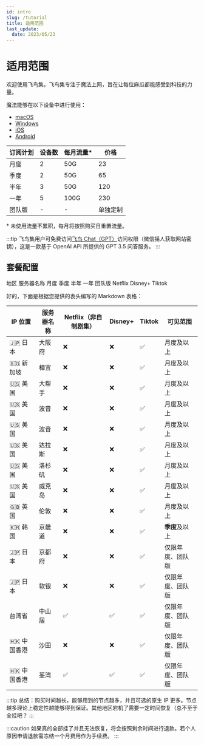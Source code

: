 ```yaml
---
id: intro
slug: /tutorial
title: 适用范围
last_update:
  date: 2023/05/23
---
```


# 适用范围

欢迎使用飞鸟集。飞鸟集专注于魔法上网，旨在让每位麻瓜都能感受到科技的力量。

魔法能够在以下设备中进行使用：

- [macOS](/docs/macos)
- [Windows](/docs/windows)
- [iOS](/docs/ios)
- [Android](/docs/android)


| 订阅计划 | 设备数 | 每月流量* | 价格 |
| -------- | ------ | --------- | ---- |
| 月度     | 2      | 50G       | 23   |
| 季度     | 2      | 50G       | 65   |
| 半年     | 3      | 50G       | 120  |
| 一年     | 5      | 100G      | 230  |
| 团队版   | -      | -         | 单独定制 |

\* 未使用流量不累积，每月将按照购买日重置流量。 

:::tip
飞鸟集用户可免费访问[飞鸟 Chat（GPT）](https://ai.offshoreview.xyz/)访问权限（微信摇人获取网站密钥），这是一款基于 OpenAI API 所提供的 GPT 3.5 问答服务。
:::

## 套餐配置


地区 服务器名称 月度 季度 半年 一年 团队版 Netflix Disney+ Tiktok



好的，下面是根据您提供的表头编写的 Markdown 表格：

| IP 位置 | 服务器名称 | Netflix（非自制剧集） | Disney+ | Tiktok | 可见范围 |
| --- | --- | --- | --- | --- | --- |
|🇯🇵 日本|大阪府 | ❌ | ❌ | ✅ | 月度及以上 |
|🇸🇬 新加坡|樟宜 | ❌ | ❌ | ✅ | 月度及以上 |
|🇺🇸 美国|大帮手 | ❌ | ❌ | ✅ | 月度及以上 |
|🇺🇸 美国|波音 | ❌ | ❌ | ✅ | 月度及以上 |
|🇺🇸 美国|波音 | ❌ | ❌ | ✅ | 月度及以上 |
|🇺🇸 美国|达拉斯 | ❌ | ❌ | ✅ | 月度及以上 |
|🇺🇸 美国|洛杉矶 | ❌ | ❌ | ✅ | 月度及以上 |
|🇺🇸 美国|威克岛 | ❌ | ❌ | ✅ | 月度及以上 |
|🇬🇧 英国|伦敦 | ❌ | ❌ | ✅ | 月度及以上 |
|🇰🇷 韩国|京畿道 | ❌ | ❌ | ✅ | **季度**及以上 |
|🇯🇵 日本|京都府 | ❌ | ❌ | ✅ | 仅限年度、团队版 |
|🇯🇵 日本|软银 | ❌ | ❌ | ✅ | 仅限年度、团队版 |
|台湾省|中山居 | ✅ | ✅ | ✅ | 仅限年度、团队版 |
|🇭🇰 中国香港|沙田 | ❌ | ❌ | ✅ | 仅限年度、团队版 |
|🇭🇰 中国香港|荃湾 | ✅ | ✅ | ✅ | 仅限年度、团队版 |


:::tip
总结：购买时间越长，能够用到的节点越多，并且可选的原生 IP 更多。节点越多理论上稳定性越能够得到保证。其他地区宕机了需要一定时间恢复（总不至于全挂吧？
:::

:::caution
如果真的全部挂了并且无法恢复，将会按照剩余时间进行退款。若个人原因申请退款需冻结一个月费用作为手续费。
:::